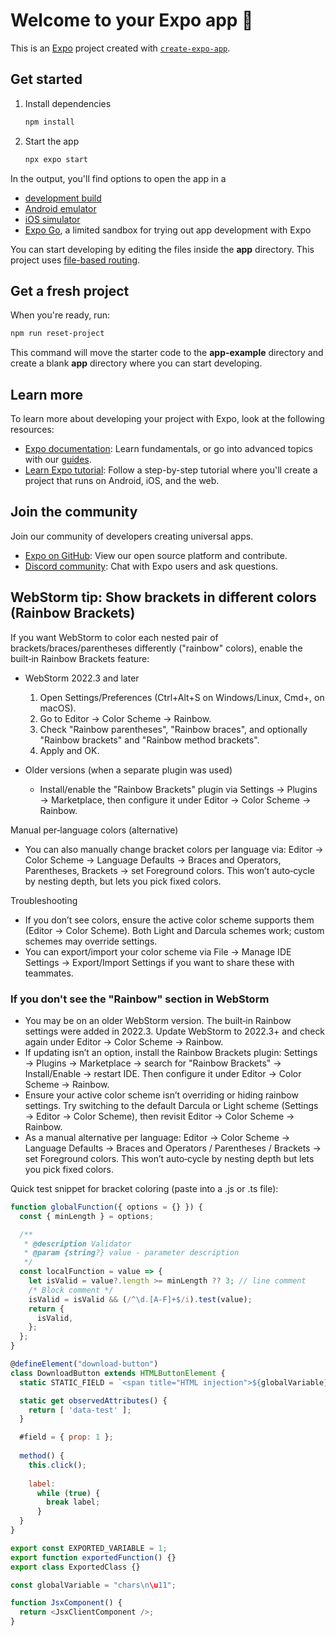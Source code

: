 # Welcome to your Expo app 👋

This is an [Expo](https://expo.dev) project created with [`create-expo-app`](https://www.npmjs.com/package/create-expo-app).

## Get started

1. Install dependencies

   ```bash
   npm install
   ```

2. Start the app

   ```bash
   npx expo start
   ```

In the output, you'll find options to open the app in a

- [development build](https://docs.expo.dev/develop/development-builds/introduction/)
- [Android emulator](https://docs.expo.dev/workflow/android-studio-emulator/)
- [iOS simulator](https://docs.expo.dev/workflow/ios-simulator/)
- [Expo Go](https://expo.dev/go), a limited sandbox for trying out app development with Expo

You can start developing by editing the files inside the **app** directory. This project uses [file-based routing](https://docs.expo.dev/router/introduction).

## Get a fresh project

When you're ready, run:

```bash
npm run reset-project
```

This command will move the starter code to the **app-example** directory and create a blank **app** directory where you can start developing.

## Learn more

To learn more about developing your project with Expo, look at the following resources:

- [Expo documentation](https://docs.expo.dev/): Learn fundamentals, or go into advanced topics with our [guides](https://docs.expo.dev/guides).
- [Learn Expo tutorial](https://docs.expo.dev/tutorial/introduction/): Follow a step-by-step tutorial where you'll create a project that runs on Android, iOS, and the web.

## Join the community

Join our community of developers creating universal apps.

- [Expo on GitHub](https://github.com/expo/expo): View our open source platform and contribute.
- [Discord community](https://chat.expo.dev): Chat with Expo users and ask questions.

## WebStorm tip: Show brackets in different colors (Rainbow Brackets)

If you want WebStorm to color each nested pair of brackets/braces/parentheses differently ("rainbow" colors), enable the built‑in Rainbow Brackets feature:

- WebStorm 2022.3 and later
  1. Open Settings/Preferences (Ctrl+Alt+S on Windows/Linux, Cmd+, on macOS).
  2. Go to Editor → Color Scheme → Rainbow.
  3. Check "Rainbow parentheses", "Rainbow braces", and optionally "Rainbow brackets" and "Rainbow method brackets".
  4. Apply and OK.

- Older versions (when a separate plugin was used)
  - Install/enable the "Rainbow Brackets" plugin via Settings → Plugins → Marketplace, then configure it under Editor → Color Scheme → Rainbow.

Manual per‑language colors (alternative)
- You can also manually change bracket colors per language via:
  Editor → Color Scheme → Language Defaults → Braces and Operators, Parentheses, Brackets → set Foreground colors.
  This won’t auto‑cycle by nesting depth, but lets you pick fixed colors.

Troubleshooting
- If you don’t see colors, ensure the active color scheme supports them (Editor → Color Scheme). Both Light and Darcula schemes work; custom schemes may override settings.
- You can export/import your color scheme via File → Manage IDE Settings → Export/Import Settings if you want to share these with teammates.


### If you don't see the "Rainbow" section in WebStorm
- You may be on an older WebStorm version. The built‑in Rainbow settings were added in 2022.3. Update WebStorm to 2022.3+ and check again under Editor → Color Scheme → Rainbow.
- If updating isn’t an option, install the Rainbow Brackets plugin: Settings → Plugins → Marketplace → search for "Rainbow Brackets" → Install/Enable → restart IDE. Then configure it under Editor → Color Scheme → Rainbow.
- Ensure your active color scheme isn’t overriding or hiding rainbow settings. Try switching to the default Darcula or Light scheme (Settings → Editor → Color Scheme), then revisit Editor → Color Scheme → Rainbow.
- As a manual alternative per language: Editor → Color Scheme → Language Defaults → Braces and Operators / Parentheses / Brackets → set Foreground colors. This won’t auto‑cycle by nesting depth but lets you pick fixed colors.

Quick test snippet for bracket coloring (paste into a .js or .ts file):

```js
function globalFunction({ options = {} }) {
  const { minLength } = options;

  /**
   * @description Validator
   * @param {string?} value - parameter description
   */
  const localFunction = value => {
    let isValid = value?.length >= minLength ?? 3; // line comment
    /* Block comment */
    isValid = isValid && (/^\d.[A-F]+$/i).test(value);
    return {
      isValid,
    };
  };
}

@defineElement("download-button")
class DownloadButton extends HTMLButtonElement {
  static STATIC_FIELD = `<span title="HTML injection">${globalVariable}</span>`;

  static get observedAttributes() {
    return [ 'data-test' ];
  }

  #field = { prop: 1 };
  
  method() {
    this.click();
      
    label:
      while (true) {
        break label;
      }
  }
}

export const EXPORTED_VARIABLE = 1;
export function exportedFunction() {}
export class ExportedClass {}

const globalVariable = "chars\n\u11";

function JsxComponent() {
  return <JsxClientComponent />;
}
```
